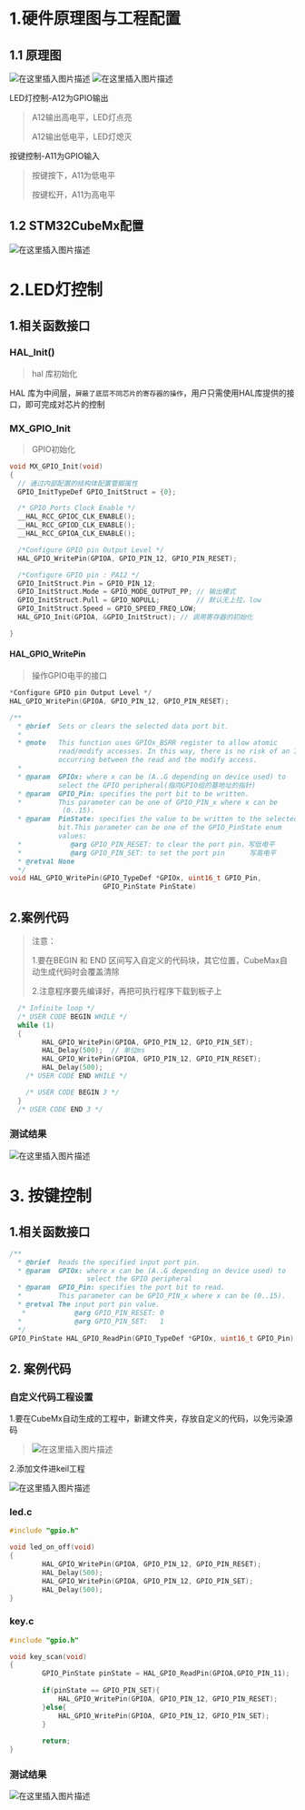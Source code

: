 # 1.硬件原理图与工程配置

## 1.1 原理图

![在这里插入图片描述](https://i-blog.csdnimg.cn/direct/1dfc2580a9cd4f2f8118c62c703ee5c7.png)
![在这里插入图片描述](https://i-blog.csdnimg.cn/direct/92565abfef8144fdbe5b40d342ab7f59.png)

LED灯控制-A12为GPIO输出

> A12输出高电平，LED灯点亮
>
> A12输出低电平，LED灯熄灭

按键控制-A11为GPIO输入

> 按键按下，A11为低电平
>
> 按键松开，A11为高电平

## 1.2 STM32CubeMx配置

![在这里插入图片描述](https://i-blog.csdnimg.cn/direct/1441056d74ff427186550f7cba53b0a2.png)



# 2.LED灯控制



## 1.相关函数接口

### HAL_Init()

> hal 库初始化

HAL 库为中间层，`屏蔽了底层不同芯片的寄存器的操作`，用户只需使用HAL库提供的接口，即可完成对芯片的控制

### MX_GPIO_Init

> GPIO初始化

```c
void MX_GPIO_Init(void)
{
  // 通过内部配置的结构体配置管脚属性
  GPIO_InitTypeDef GPIO_InitStruct = {0}; 

  /* GPIO Ports Clock Enable */
  __HAL_RCC_GPIOC_CLK_ENABLE();
  __HAL_RCC_GPIOD_CLK_ENABLE();
  __HAL_RCC_GPIOA_CLK_ENABLE();

  /*Configure GPIO pin Output Level */
  HAL_GPIO_WritePin(GPIOA, GPIO_PIN_12, GPIO_PIN_RESET);

  /*Configure GPIO pin : PA12 */
  GPIO_InitStruct.Pin = GPIO_PIN_12;
  GPIO_InitStruct.Mode = GPIO_MODE_OUTPUT_PP; // 输出模式
  GPIO_InitStruct.Pull = GPIO_NOPULL;         // 默认无上拉，low
  GPIO_InitStruct.Speed = GPIO_SPEED_FREQ_LOW;
  HAL_GPIO_Init(GPIOA, &GPIO_InitStruct); // 调用寄存器的初始化

}
```

#### HAL_GPIO_WritePin

> 操作GPIO电平的接口

```c
*Configure GPIO pin Output Level */
HAL_GPIO_WritePin(GPIOA, GPIO_PIN_12, GPIO_PIN_RESET);

```

```c
/**
  * @brief  Sets or clears the selected data port bit.
  *
  * @note   This function uses GPIOx_BSRR register to allow atomic 
            read/modify accesses. In this way, there is no risk of an IRQ 
            occurring between the read and the modify access.
  *
  * @param  GPIOx: where x can be (A..G depending on device used) to 
            select the GPIO peripheral(指向GPIO组的基地址的指针)
  * @param  GPIO_Pin: specifies the port bit to be written.
  *         This parameter can be one of GPIO_PIN_x where x can be 
             (0..15).
  * @param  PinState: specifies the value to be written to the selected 
            bit.This parameter can be one of the GPIO_PinState enum 
            values:
  *            @arg GPIO_PIN_RESET: to clear the port pin，写低电平
  *            @arg GPIO_PIN_SET: to set the port pin      写高电平
  * @retval None
  */
void HAL_GPIO_WritePin(GPIO_TypeDef *GPIOx, uint16_t GPIO_Pin, 
                       GPIO_PinState PinState)

```



## 2.案例代码

> 注意：
>
> 1.要在BEGIN 和 END 区间写入自定义的代码块，其它位置，CubeMax自动生成代码时会覆盖清除
>
> 2.注意程序要先编译好，再把可执行程序下载到板子上

```c
  /* Infinite loop */
  /* USER CODE BEGIN WHILE */
  while (1)
  {
        HAL_GPIO_WritePin(GPIOA, GPIO_PIN_12, GPIO_PIN_SET);
        HAL_Delay(500);  // 单位ms
        HAL_GPIO_WritePin(GPIOA, GPIO_PIN_12, GPIO_PIN_RESET);
        HAL_Delay(500);
    /* USER CODE END WHILE */

    /* USER CODE BEGIN 3 */
  }
  /* USER CODE END 3 */

```

### 测试结果

![在这里插入图片描述](https://i-blog.csdnimg.cn/direct/2d9ad2f43aad499095cf2df310a6d176.png)

# 3. 按键控制



## 1.相关函数接口

```c
/**
  * @brief  Reads the specified input port pin.
  * @param  GPIOx: where x can be (A..G depending on device used) to 
                   select the GPIO peripheral
  * @param  GPIO_Pin: specifies the port bit to read.
  *         This parameter can be GPIO_PIN_x where x can be (0..15).
  * @retval The input port pin value.
   *            @arg GPIO_PIN_RESET: 0
  *             @arg GPIO_PIN_SET:   1    
  */
GPIO_PinState HAL_GPIO_ReadPin(GPIO_TypeDef *GPIOx, uint16_t GPIO_Pin)

```

## 2. 案例代码

### 自定义代码工程设置

1.要在CubeMx自动生成的工程中，新建文件夹，存放自定义的代码，以免污染源码

> ![在这里插入图片描述](https://img-blog.csdnimg.cn/direct/6514f674c79249768238feb70ced75fb.png)

2.添加文件进keil工程

![在这里插入图片描述](https://img-blog.csdnimg.cn/direct/97e7a548a964418eba6dec5092dd4e0e.png)

### led.c

```c
#include "gpio.h"

void led_on_off(void)
{
		HAL_GPIO_WritePin(GPIOA, GPIO_PIN_12, GPIO_PIN_RESET);
		HAL_Delay(500);
		HAL_GPIO_WritePin(GPIOA, GPIO_PIN_12, GPIO_PIN_SET);
		HAL_Delay(500);
}
```



### key.c

```c
#include "gpio.h"

void key_scan(void)
{
		GPIO_PinState pinState = HAL_GPIO_ReadPin(GPIOA,GPIO_PIN_11);
		
		if(pinState == GPIO_PIN_SET){
			HAL_GPIO_WritePin(GPIOA, GPIO_PIN_12, GPIO_PIN_RESET);
		}else{
			HAL_GPIO_WritePin(GPIOA, GPIO_PIN_12, GPIO_PIN_SET);
		}
		
		return;
}
```

### 测试结果

![在这里插入图片描述](https://i-blog.csdnimg.cn/direct/c1bd245abde943f9a6c3cec184d41dbd.png)
